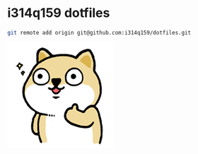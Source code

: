 # i314q159 dotfiles

```sh
git remote add origin git@github.com:i314q159/dotfiles.git
```

![Alt text](img/dog.png)
